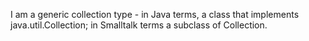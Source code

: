 I am a generic collection type - in Java terms, a class that implements java.util.Collection<E>; in Smalltalk terms a subclass of Collection.